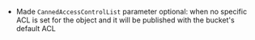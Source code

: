 * Made `CannedAccessControlList` parameter optional: when no specific ACL is set for the object and it will be published with the bucket's default ACL
